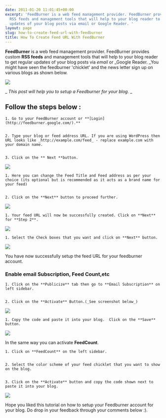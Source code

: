 ```yaml
---
date: 2011-01-20 11:01:45+00:00
excerpt: 'FeedBurner is a web feed management provider. FeedBurner provides custom
  RSS feeds and management tools that will help to your blog reader to get regular
  updates of your blog posts via email or Google Reader. '
layout: page
slug: how-to-create-feed-url-with-feedburner
title: How To Create Feed URL With FeedBurner
---
```


**FeedBurner** is a web feed management provider. FeedBurner provides custom **RSS feeds** and management tools that will help to your blog reader to get regular updates of your blog posts via _email_ or _Google Reader. _You might have seen the feedburner 'chicklet' and the news letter sign up on various blogs as shown below.

[![](https://rtcamp.com/wp-content/uploads/2011/01/b2w-feed-82.png)](https://rtcamp.com/wp-content/uploads/2011/01/b2w-feed-82.png)



_ _This post will help you to setup a Feedburner for your blog._ _


## Follow the steps below :






	
    1. Go to your FeedBurner account or **[Login](http://feedburner.google.com/).**

	
    2. Type your blog or feed address URL. If you are using WordPress then URL looks like _http://example.com/feed_ - replace example.com with your domain name.

	
    3. Click on the ** Next **button.



[![](https://rtcamp.com/wp-content/uploads/2011/01/b2w-feed-11.jpg)](https://rtcamp.com/wp-content/uploads/2011/01/b2w-feed-11.jpg)




	
    1. Here you can change the Feed Title and Feed address as per your choice (its optional but is recommended as it acts as a brand name for your feed)

	
    2. Click on the **Next** button to proceed further.



[![](https://rtcamp.com/wp-content/uploads/2011/01/b2w-feed-21.png)](https://rtcamp.com/wp-content/uploads/2011/01/b2w-feed-21.png)




	
    1. Your feed URL will now be successfully created. Click on **Next** for **Step 2**.



[![](https://rtcamp.com/wp-content/uploads/2011/01/b2w-feed-3.png)](https://rtcamp.com/wp-content/uploads/2011/01/b2w-feed-3.png)




	
    1. Select the Check boxes that you want and click on **Next** button.



[![](https://rtcamp.com/wp-content/uploads/2011/01/b2w-feed-4-494x600.png)](https://rtcamp.com/wp-content/uploads/2011/01/b2w-feed-4.png)

You have now successfully setup the feed URL for your feedburner account.


### Enable email Subscription, Feed Count,etc






	
    1. Click on the **Publicize** tab then go to **Email Subscription** on left sidebar.

	
    2. Click on the **Activate** Button.(_See screenshot below_)



[![](https://rtcamp.com/wp-content/uploads/2011/01/b2w-feed-5.png)](https://rtcamp.com/wp-content/uploads/2011/01/b2w-feed-5.png)




	
    1. Copy the code and paste it into your blog.  Click on the **Save** button.



[![](https://rtcamp.com/wp-content/uploads/2011/01/b2w-feed-6.png)](https://rtcamp.com/wp-content/uploads/2011/01/b2w-feed-6.png)

In the same way you can activate **FeedCount**.




	
    1. Click on **FeedCount** on the left sidebar.

	
    2. Select the color scheme of your feed chicklet that you want to show on the blog.

	
    3. Click on the **Activate** button and copy the code shown next to paste it into your blog.



[![](https://rtcamp.com/wp-content/uploads/2011/01/b2w-feed-7-600x318.png)](https://rtcamp.com/wp-content/uploads/2011/01/b2w-feed-7.png)

Hope you liked this tutorial on how to setup your Feedburner account for your blog. Do drop in your feedback through your comments below :).
